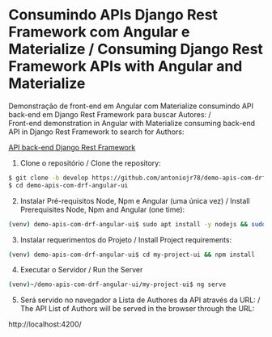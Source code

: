 # Consumindo APIs Django Rest Framework com Angular e Materialize / Consuming Django Rest Framework APIs with Angular and Materialize 
Demonstração de front-end em Angular com Materialize consumindo API back-end em Django Rest Framework para buscar Autores: /  
Front-end demonstration in Angular with Materialize consuming back-end API in Django Rest Framework to search for Authors: 

[API back-end Django Rest Framework](https://github.com/antoniojr78/demo-apis-com-drf)  

1. Clone o repositório / Clone the repository: 
```bash
$ git clone -b develop https://github.com/antoniojr78/demo-apis-com-drf-angular-ui.git 
$ cd demo-apis-com-drf-angular-ui
```  

2. Instalar Pré-requisitos Node, Npm e Angular (uma única vez) / Install Prerequisites Node, Npm and Angular (one time): 
```bash
(venv) demo-apis-com-drf-angular-ui$ sudo apt install -y nodejs && sudo apt install -y npm && sudo npm install -g @angular/cli
```  

3. Instalar requerimentos do Projeto / Install Project requirements: 
```bash
(venv) demo-apis-com-drf-angular-ui$ cd my-project-ui && npm install
```  

4. Executar o Servidor / Run the Server
```bash
(venv)~/demo-apis-com-drf-angular-ui/my-project-ui$ ng serve
```  

5. Será servido no navegador a Lista de Authores da API através da URL: /  
   The API List of Authors will be served in the browser through the URL: 

http://localhost:4200/
